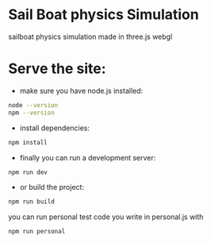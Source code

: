 # Sail Boat physics Simulation
sailboat physics simulation made in three.js webgl

# Serve the site:
- make sure you have node.js installed:
```sh
node --version
npm --version
```
- install dependencies:
```sh
npm install
```
- finally you can run a development server:
```sh
npm run dev
```
- or build the project:
```sh
npm run build
```
you can run personal test code you write in personal.js with
```sh
npm run personal
```